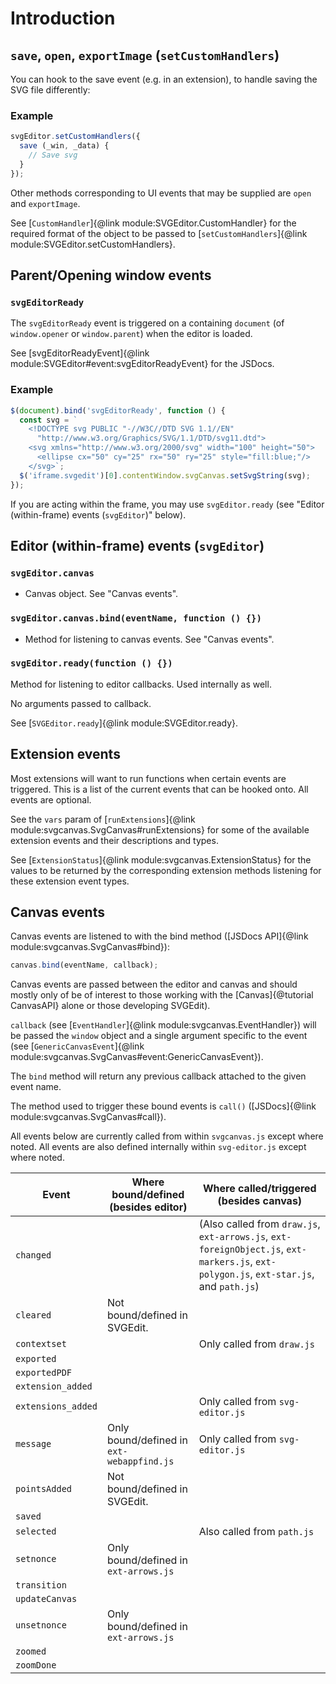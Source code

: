 # Introduction

## `save`, `open`, `exportImage` (`setCustomHandlers`)

You can hook to the save event (e.g. in an extension), to handle saving
the SVG file differently:

### Example
```js
svgEditor.setCustomHandlers({
  save (_win, _data) {
    // Save svg
  }
});
```

Other methods corresponding to UI events that may be supplied are `open`
and `exportImage`.

See [`CustomHandler`]{@link module:SVGEditor.CustomHandler} for the required
format of the object to be passed to
[`setCustomHandlers`]{@link module:SVGEditor.setCustomHandlers}.

## Parent/Opening window events

### `svgEditorReady`

The `svgEditorReady` event is triggered on a containing `document` (of
`window.opener` or `window.parent`) when the editor is loaded.

See [svgEditorReadyEvent]{@link module:SVGEditor#event:svgEditorReadyEvent}
for the JSDocs.

### Example

```js
$(document).bind('svgEditorReady', function () {
  const svg = `
    <!DOCTYPE svg PUBLIC "-//W3C//DTD SVG 1.1//EN"
      "http://www.w3.org/Graphics/SVG/1.1/DTD/svg11.dtd">
    <svg xmlns="http://www.w3.org/2000/svg" width="100" height="50">
      <ellipse cx="50" cy="25" rx="50" ry="25" style="fill:blue;"/>
    </svg>`;
  $('iframe.svgedit')[0].contentWindow.svgCanvas.setSvgString(svg);
});
```

If you are acting within the frame, you may use `svgEditor.ready`
(see "Editor (within-frame) events (`svgEditor`)" below).

## Editor (within-frame) events (`svgEditor`)

### `svgEditor.canvas`

- Canvas object. See "Canvas events".

### `svgEditor.canvas.bind(eventName, function () {})`

- Method for listening to canvas events. See "Canvas events".

### `svgEditor.ready(function () {})`

Method for listening to editor callbacks. Used internally as well.

No arguments passed to callback.

See [`SVGEditor.ready`]{@link module:SVGEditor.ready}.

## Extension events

Most extensions will want to run functions when certain events are
triggered. This is a list of the current events that can be hooked
onto. All events are optional.

See the `vars` param of
[`runExtensions`]{@link module:svgcanvas.SvgCanvas#runExtensions}
for some of the available extension events and their descriptions and types.

See [`ExtensionStatus`]{@link module:svgcanvas.ExtensionStatus} for the
values to be returned by the corresponding extension methods listening
for these extension event types.

## Canvas events

Canvas events are listened to with the bind method
([JSDocs API]{@link module:svgcanvas.SvgCanvas#bind}):

```js
canvas.bind(eventName, callback);
```

Canvas events are passed between the editor and canvas and should mostly
only of be of interest to those working with the [Canvas]{@tutorial CanvasAPI}
alone or those developing SVGEdit).

`callback` (see [`EventHandler`]{@link module:svgcanvas.EventHandler}) will be passed the
`window` object and a single argument specific to the event
(see [`GenericCanvasEvent`]{@link module:svgcanvas.SvgCanvas#event:GenericCanvasEvent}).

The `bind` method will return any previous callback attached to the given
event name.

The method used to trigger these bound events is `call()`
([JSDocs]{@link module:svgcanvas.SvgCanvas#call}).

All events below are currently called from within `svgcanvas.js` except where
noted. All events are also defined internally within `svg-editor.js` except
where noted.

|Event|Where bound/defined (besides editor)|Where called/triggered (besides canvas)|
|-----|------------------------------------|-----------------------------|
|`changed` | | (Also called from `draw.js`, `ext-arrows.js`, `ext-foreignObject.js`, `ext-markers.js`, `ext-polygon.js`, `ext-star.js`, and `path.js`) |
|`cleared` | Not bound/defined in SVGEdit. | |
|`contextset` | | Only called from `draw.js`|
|`exported` | | |
|`exportedPDF` | | |
|`extension_added` | | |
|`extensions_added` | | Only called from `svg-editor.js` |
|`message` | Only bound/defined in `ext-webappfind.js` | Only called from `svg-editor.js` |
|`pointsAdded` | Not bound/defined in SVGEdit. | |
|`saved` | | |
|`selected` | | Also called from `path.js` |
|`setnonce` | Only bound/defined in `ext-arrows.js` | |
|`transition` | | |
|`updateCanvas` | | |
|`unsetnonce` | Only bound/defined in `ext-arrows.js` | |
|`zoomed` | | |
|`zoomDone` | | |
